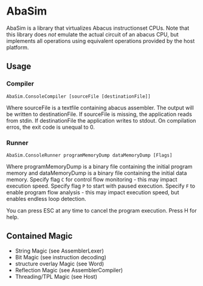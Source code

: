 # AbaSim

AbaSim is a library that virtualizes Abacus instructionset CPUs.
Note that this library does *not* emulate the actual circuit of an abacus CPU, but implements all operations using equivalent operations provided by the host platform.

## Usage

### Compiler

`AbaSim.ConsoleCompiler [sourceFile [destinationFile]]`

Where sourceFile is a textfile containing abacus assembler. The output will be written to destinationFile.
If sourceFile is missing, the application reads from stdin. If destinationFile the application writes to stdout. On compilation erros, the exit code is unequal to 0.

### Runner

`AbaSim.ConsoleRunner programMemoryDump dataMemoryDump [Flags]`

Where programMemoryDump is a binary file containing the initial program memory and dataMemoryDump is a binary file containing the initial data memory. Specify flag `C` for control flow monitoring - this may impact execution speed. Specify flag `P` to start with paused execution. Specify `F` to enable program flow analysis - this may impact execution speed, but enables endless loop detection.

You can press ESC at any time to cancel the program execution. Press H for help.

## Contained Magic

- String Magic (see AssemblerLexer)
- Bit Magic (see instruction decoding)
- structure overlay Magic (see Word)
- Reflection Magic (see AssemblerCompiler)
- Threading/TPL Magic (see Host)